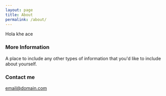 ```yaml
---
layout: page
title: About
permalink: /about/
---
```


Hola khe ace

### More Information

A place to include any other types of information that you'd like to include about yourself.

### Contact me

[email@domain.com](mailto:email@domain.com)
